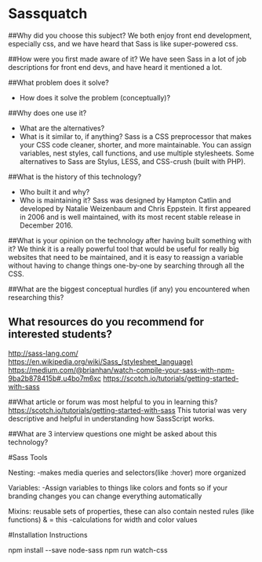 # Sassquatch
##Why did you choose this subject?
  We both enjoy front end development, especially css, and we have heard that Sass is like super-powered css.

##How were you first made aware of it?
  We have seen Sass in a lot of job descriptions for front end devs, and have heard it mentioned a lot.

##What problem does it solve?
  - How does it solve the problem (conceptually)?

##Why does one use it?
  - What are the alternatives?
  - What is it similar to, if anything?
  Sass is a CSS preprocessor that makes your CSS code cleaner, shorter, and more maintainable. You can assign variables, nest styles, call functions, and use multiple stylesheets. Some alternatives to Sass are Stylus, LESS, and CSS-crush (built with PHP).

##What is the history of this technology?
  - Who built it and why?
  - Who is maintaining it?
  Sass was designed by Hampton Catlin and developed by Natalie Weizenbaum and Chris Eppstein. It first appeared in 2006 and is well maintained, with its most recent stable release in December 2016.

##What is your opinion on the technology after having built something with it?
We think it is a really powerful tool that would be useful for really big websites that need to be maintained, and it is easy to reassign a variable without having to change things one-by-one by searching through all the CSS.

##What are the biggest conceptual hurdles (if any) you encountered when researching this?
## What resources do you recommend for interested students?
http://sass-lang.com/
https://en.wikipedia.org/wiki/Sass_(stylesheet_language)
https://medium.com/@brianhan/watch-compile-your-sass-with-npm-9ba2b878415b#.u4bo7m6xc
https://scotch.io/tutorials/getting-started-with-sass

##What article or forum was most helpful to you in learning this?
  https://scotch.io/tutorials/getting-started-with-sass
  This tutorial was very descriptive and helpful in understanding how SassScript works.

##What are 3 interview questions one might be asked about this technology?


#Sass Tools

Nesting:
-makes media queries and selectors(like :hover) more organized

Variables:
-Assign variables to things like colors and fonts so if your branding changes you can change everything automatically

Mixins: reusable sets of properties, these can also contain nested rules (like functions)
& = this
-calculations for width and color values



#Installation Instructions

npm install --save node-sass
npm run watch-css
